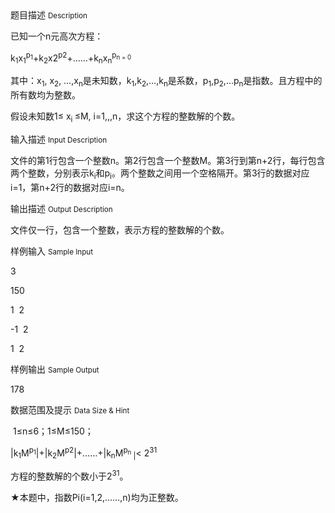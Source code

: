 <div class="panel panel-default">
<div class="area-title">
<span>
题目描述
<small>Description</small>
</span></div>
<div class="panel-body">

<p>已知一个n元高次方程：</p>
<p>k<sub>1</sub>x<sub>1</sub><sup>p<sub>1</sub></sup>+k<sub>2</sub>x2<sup>p2</sup>+……+k<sub>n</sub>x<sub>n</sub><sup>p<sub>n = 0</sub></sup></p>
<p>其中：x<sub>1</sub>, x<sub>2</sub>, …,x<sub>n</sub>是未知数，k<sub>1</sub>,k<sub>2</sub>,…,k<sub>n</sub>是系数，p<sub>1</sub>,p<sub>2</sub>,…p<sub>n</sub>是指数。且方程中的所有数均为整数。</p>
<p>假设未知数1≤ x<sub>i </sub>≤M, i=1,,,n，求这个方程的整数解的个数。</p>

</div>
</div>

<div class="panel panel-default">
<div class="area-title">
<span>
输入描述
<small>Input Description</small>
</span></div>
<div class="panel-body">
<p>文件的第1行包含一个整数n。第2行包含一个整数M。第3行到第n+2行，每行包含两个整数，分别表示k<sub>i</sub>和p<sub>i</sub>。两个整数之间用一个空格隔开。第3行的数据对应i=1，第n+2行的数据对应i=n。</p>

</div>
</div>
<div  class="panel panel-default">
<div class="area-title">
<span>
输出描述
<small>Output Description</small>
</span></div>
<div class="panel-body">

<p>文件仅一行，包含一个整数，表示方程的整数解的个数。</p>

</div>
</div>


<div class="panel panel-default">
<div class="area-title">
<span>
样例输入
<small>Sample Input</small>
</span></div>
<div class="panel-body">
<p>3</p>
<p>150</p>
<p>1  2</p>
<p>-1  2</p>
<p>1  2</p>

</div>
</div>

<div class="panel panel-default">
<div class="area-title">
<span>
样例输出
<small>Sample Output</small>
</span></div>
<div class="panel-body">
<p>178</p>

</div>
</div>

<div class="panel panel-default">
<div class="area-title">
<span>
数据范围及提示
<small>Data Size & Hint</small>
</span></div>
<div class="panel-body">
<p> 1≤n≤6；1≤M≤150；</p>
<p>|k<sub>1</sub>M<sup>p<sub>1</sub></sup>|+|k<sub>2</sub>M<sup>p2</sup>|+……+|k<sub>n</sub>M<sup>p<sub>n</sub></sup><sub> |</sub>&lt; 2<sup>31</sup></p>
<p>方程的整数解的个数小于2<sup>31</sup>。</p>
<p>★本题中，指数Pi(i=1,2,……,n)均为正整数。</p>
</div>
</div>